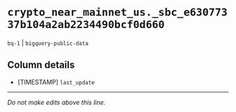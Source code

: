 # `crypto_near_mainnet_us._sbc_e63077337b104a2ab2234490bcf0d660`
`bq-1` | `bigquery-public-data`

## Column details
* [TIMESTAMP] `last_update`

-------------------------------------------------------------------------------
*Do not make edits above this line.*

